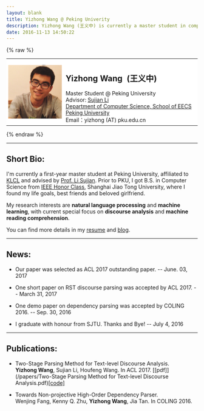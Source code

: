 ```yaml
---
layout: blank
title: Yizhong Wang @ Peking Univerity 
description: Yizhong Wang (王义中) is currently a master student in computer science at Peking University, with his expertise in programming and special research interests in NLP and ML.
date: 2016-11-13 14:50:22
---
```


{% raw %}
<table style='width:100%; border: none; background: white'>
<tbody>
	<tr>
		<td id="myphoto" style='width:30%; padding: 5px; background: white; border: none'><img src="/images/me.jpg" width="160"></td>
		<td id="basicinfo" style="width=70%; padding: 5px; background: white; border: none">
			<h2><strong class="name">Yizhong Wang</strong>&nbsp; (王义中)</h2>
			Master Student @ Peking University<br>
            Advisor: <a href="http://icl.pku.edu.cn/member/lisujian/maincontent.htm">Sujian Li</a><br>
			<a href="http://eecs.pku.edu.cn/">Department of Computer Science, School of EECS</a><br>
			<a href="http://pku.edu.cn/">Peking University</a><br>
			Email：yizhong (AT) pku.edu.cn
		</td>
	</tr>
</tbody>
</table>
{% endraw %}

----
## Short Bio:

I'm currently a first-year master student at Peking University, affiliated to [KLCL](http://klcl.pku.edu.cn/) and advised by [Prof. Li Sujian](http://www.icl.pku.edu.cn/member/lisujian/maincontent.htm). Prior to PKU, I got B.S. in Computer Science from  [IEEE Honor Class](http://english.seiee.sjtu.edu.cn/english/info/8338.htm), Shanghai Jiao Tong University, where I found my life goals, best friends and beloved girlfriend. 

My research interests are **natural language processing** and **machine learning**, with current special focus on **discourse analysis** and **machine reading comprehension**.

You can find more details in my [resume](/resume.pdf) and [blog](/).

----
## News:

- Our paper was selected as ACL 2017 outstanding paper. -- June. 03, 2017

- One short paper on RST discourse parsing was accepted by ACL 2017. -- March 31, 2017

- One demo paper on dependency parsing was accepted by COLING 2016. -- Sep. 30, 2016

- I graduate with honour from SJTU. Thanks and Bye! -- July 4, 2016



----
## Publications:

- Two-Stage Parsing Method for Text-level Discourse Analysis.  
  **Yizhong Wang**, Sujian Li, Houfeng Wang. In ACL 2017. [\[pdf\]](/papers/Two-Stage Parsing Method for Text-level Discourse Analysis.pdf)[\[code\]](https://github.com/EastonWang/StageDP) 

- Towards Non-projective High-Order Dependency Parser.  
  Wenjing Fang, Kenny Q. Zhu, **Yizhong Wang**, Jia Tan. In COLING 2016. 

